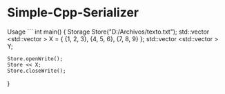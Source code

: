 # Simple-Cpp-Serializer

Usage ```
int main() {
	Storage Store("D:/Archivos/texto.txt");
	std::vector <std::vector <int>> X = { {1, 2, 3}, {4, 5, 6}, {7, 8, 9} };
	std::vector <std::vector <int>> Y;

	Store.openWrite();
	Store << X;
	Store.closeWrite();
}
```
